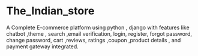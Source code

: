 # The_Indian_store
A Complete E-commerce platform using python , django with features like chatbot ,theme , search ,email verification, login, register, forgot password, change password, cart ,reviews, ratings ,coupon ,product details , and payment gateway integrated.
